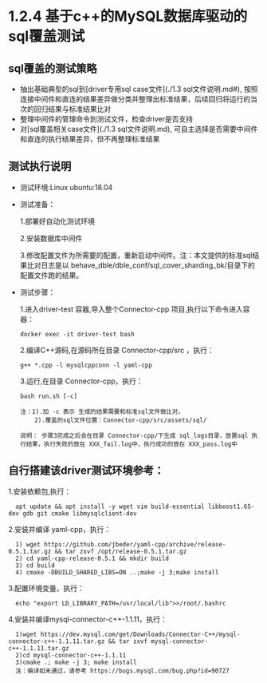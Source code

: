 # 1.2.4 基于c++的MySQL数据库驱动的sql覆盖测试

## sql覆盖的测试策略

- 抽出基础典型的sql到[driver专用sql case文件](./1.3 sql文件说明.md#), 按照连接中间件和直连的结果差异做分类并整理出标准结果，后续回归将运行的当次的回归结果与标准结果比对
- 整理中间件的管理命令到测试文件，检查driver是否支持
- 对[sql覆盖相关case文件](./1.3 sql文件说明.md), 可自主选择是否需要中间件和直连的执行结果差异，但不再整理标准结果

## 测试执行说明

- 测试环境:Linux ubuntu:18.04
- 测试准备：

    1.部署好自动化测试环境

    2.安装数据库中间件

    3.修改配置文件为所需要的配置，重新启动中间件。注：本文提供的标准sql结果比对日志是以 behave_dble/dble_conf/sql_cover_sharding_bk/目录下的配置文件跑的结果。

- 测试步骤：

    1.进入driver-test 容器,导入整个Connector-cpp 项目,执行以下命令进入容器：

      docker exec -it driver-test bash

    2.编译C++源码,在源码所在目录 Connector-cpp/src ，执行：

      g++ *.cpp -l mysqlcppconn -l yaml-cpp

    3.运行,在目录 Connector-cpp，执行：

      bash run.sh [-c]

      注：1).加 -c 表示 生成的结果需要和标准sql文件做比对，
          2).覆盖的sql文件位置：Connector-cpp/src/assets/sql/

      说明： 步骤3完成之后会在目录 Connector-cpp/下生成 sql_logs目录，放置sql 执行结果，执行失败的放在 XXX_fail.log中，执行成功的放在 XXX_pass.log中

## 自行搭建该driver测试环境参考：

   1.安装依赖包,执行：

      apt update && apt install -y wget vim build-essential libboost1.65-dev gdb git cmake libmysqlclient-dev

   2.安装并编译 yaml-cpp，执行：

      1) wget https://github.com/jbeder/yaml-cpp/archive/release-0.5.1.tar.gz && tar zxvf /opt/release-0.5.1.tar.gz
      2) cd yaml-cpp-release-0.5.1 && mkdir build
      3) cd build
      4) cmake -DBUILD_SHARED_LIBS=ON ..;make -j 3;make install

   3.配置环境变量，执行：

      echo "export LD_LIBRARY_PATH=/usr/local/lib">>/root/.bashrc

   4.安装并编译mysql-connector-c++-1.1.11，执行：

      1)wget https://dev.mysql.com/get/Downloads/Connector-C++/mysql-connector-c++-1.1.11.tar.gz && tar zxvf mysql-connector-c++-1.1.11.tar.gz
      2)cd mysql-connector-c++-1.1.11
      3)cmake .; make -j 3; make install
      注：编译如未通过，请参考 https://bugs.mysql.com/bug.php?id=90727
